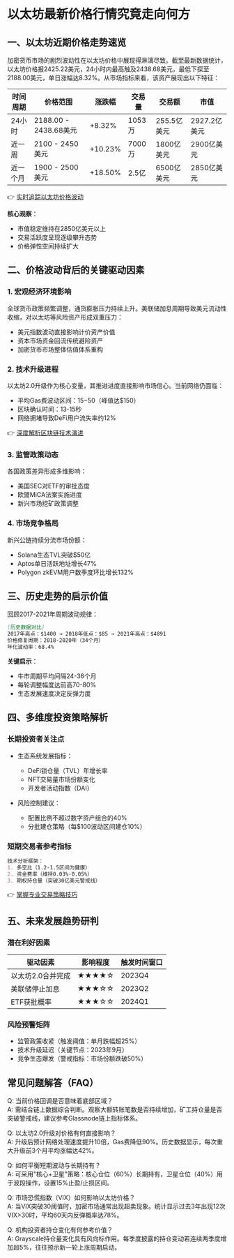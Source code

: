 # 以太坊最新价格行情究竟走向何方

## 一、以太坊近期价格走势速览

加密货币市场的剧烈波动性在以太坊价格中展现得淋漓尽致。截至最新数据统计，以太坊价格报2425.22美元，24小时内最高触及2438.68美元，最低下探至2188.00美元，单日涨幅达8.32%。从市场指标来看，该资产展现出以下特征：

| 时间周期   | 价格范围           | 涨跌幅   | 交易量   | 交易额       | 市值       |
|------------|--------------------|----------|----------|--------------|------------|
| 24小时     | 2188.00 - 2438.68美元 | +8.32%   | 1053万   | 255.5亿美元  | 2927.2亿美元 |
| 近一周     | 2100 - 2450美元    | +10.23%  | 7000万   | 1800亿美元   | 2900亿美元 |
| 近一个月   | 1900 - 2500美元    | +18.50%  | 2.5亿    | 6500亿美元   | 2850亿美元 |

👉 [实时追踪以太坊价格波动](https://bit.ly/okx_welcome)

**核心观察**：  
- 市值稳定维持在2850亿美元以上  
- 交易活跃度呈现逐级攀升态势  
- 价格弹性空间持续扩大  

## 二、价格波动背后的关键驱动因素

### 1. 宏观经济环境影响
全球货币政策频繁调整，通货膨胀压力持续上升。美联储加息周期导致美元流动性收缩，对以太坊等风险资产形成双重压力：  
- 美元指数波动直接影响计价资产价值  
- 资本市场资金回流传统避险资产  
- 加密货币市场整体估值体系重构  

### 2. 技术升级进程
以太坊2.0升级作为核心变量，其推进进度直接影响市场信心。当前网络仍面临：  
- 平均Gas费波动区间：$15-$50（峰值达$150）  
- 区块确认时间：13-15秒  
- 网络拥堵导致DeFi用户流失率约12%  

👉 [深度解析区块链技术演进](https://bit.ly/okx_welcome)

### 3. 监管政策动态
各国政策差异形成多维影响：  
- 美国SEC对ETF的审批态度  
- 欧盟MiCA法案实施进度  
- 新兴市场挖矿政策调整  

### 4. 市场竞争格局
新兴公链持续分流市场份额：  
- Solana生态TVL突破$50亿  
- Aptos单日活跃地址增长47%  
- Polygon zkEVM用户数季度环比增长132%  

## 三、历史走势的启示价值

回顾2017-2021年周期波动规律：  
```markdown
[历史数据对比]
2017年高点：$1400 → 2018年低点：$85 → 2021年高点：$4891
价格修复周期：2018-2020年（34个月）
年化波动率：68.4%
```

**关键启示**：  
- 牛市周期平均间隔24-36个月  
- 每轮调整幅度达前高70-80%  
- 生态发展速度决定反弹力度  

## 四、多维度投资策略解析

### 长期投资者关注点
- 生态系统发展指标：  
  - DeFi锁仓量（TVL）年增长率  
  - NFT交易量市场份额变化  
  - 开发者活动指数（DAI）  

- 风险控制建议：  
  - 配置比例不超过数字资产组合的40%  
  - 分批建仓策略（每$100波动区间建仓10%）  

### 短期交易者参考指标
```markdown
技术分析框架：
1. 多空比（1.2-1.5区间为健康）
2. 资金费率（维持0.03%-0.05%）
3. 期权持仓量（突破30亿美元警戒线）
```

👉 [掌握专业交易策略技巧](https://bit.ly/okx_welcome)

## 五、未来发展趋势研判

### 潜在利好因素
| 驱动因素          | 影响程度 | 触发时间窗口 |
|-------------------|----------|--------------|
| 以太坊2.0合并完成 | ★★★★☆    | 2023Q4       |
| 美联储停止加息    | ★★★☆☆    | 2023Q2       |
| ETF获批概率      | ★★★☆☆    | 2024Q1       |

### 风险预警矩阵
- 监管政策收紧（触发阈值：单月跌幅超25%）  
- 技术升级延迟（关键节点：2023年9月）  
- 竞争生态爆发（警戒指标：市场份额跌破50%）  

## 常见问题解答（FAQ）

Q: 当前价格回调是否意味着底部区域？  
A: 需结合链上数据综合判断。观察大额转账笔数是否持续增加，矿工持仓量是否突破警戒线，建议参考Glassnode链上指标体系。

Q: 以太坊2.0升级对价格有何直接影响？  
A: 升级后预计网络处理速度提升10倍，Gas费降低90%。历史数据显示，每次重大升级前3个月平均涨幅达42%。

Q: 如何平衡短期波动与长期持有？  
A: 可采用"核心+卫星"策略：核心仓位（60%）长期持有，卫星仓位（40%）用于波段操作，设置15%止盈/止损区间。

Q: 市场恐慌指数（VIX）如何影响以太坊价格？  
A: 当VIX突破30阈值时，加密市场通常出现超卖现象。统计显示过去3年出现12次VIX>30时，平均60天内反弹概率达78%。

Q: 机构投资者持仓变化有何参考价值？  
A: Grayscale持仓量变化具有风向标作用。每季度披露的持仓变动若连续两季度增加超5%，往往预示新一轮上涨周期启动。
